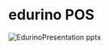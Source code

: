 # edurino POS
![EdurinoPresentation pptx](https://github.com/user-attachments/assets/e6552665-8efe-487d-a7bf-f341b1a5c7aa)
